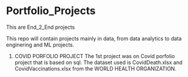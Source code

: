 # Portfolio_Projects
This are End_2_End projects

This repo will contain projects mainly in data, from data analytics to data enginering and ML projects.

1. COVID PORFOLIO PROJECT
The 1st project was on Covid porfolio project that is based on sql.
The dataset used is CovidDeath.xlsx and CovidVaccinations.xlsx from the WORLD HEALTH ORGANIZATION.
